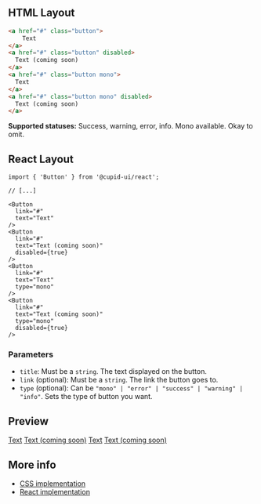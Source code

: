 ## HTML Layout
```html
<a href="#" class="button">
    Text
</a>
<a href="#" class="button" disabled>
  Text (coming soon)
</a>
<a href="#" class="button mono">
  Text
</a>
<a href="#" class="button mono" disabled>
  Text (coming soon)
</a>
```

**Supported statuses:** Success, warning, error, info. Mono available. Okay to omit.

## React Layout
```tsx
import { 'Button' } from '@cupid-ui/react';

// [...]

<Button
  link="#"
  text="Text"
/>
<Button
  link="#"
  text="Text (coming soon)"
  disabled={true}
/>
<Button
  link="#"
  text="Text"
  type="mono"
/>
<Button
  link="#"
  text="Text (coming soon)"
  type="mono"
  disabled={true}
/>
```

### Parameters
- `title`: Must be a `string`. The text displayed on the button.
- `link` (optional): Must be a `string`. The link the button goes to.
- `type` (optional): Can be `"mono" | "error" | "success" | "warning" | "info"`. Sets the type of button you want.

## Preview
<a href="#" class="button">Text</a>
<a href="#" class="button" disabled>Text (coming soon)</a>
<a href="#" class="button mono">Text</a>
<a href="#" class="button mono" disabled>Text (coming soon)</a>

## More info
- [CSS implementation](https://github.com/designbylunar/cupid/blob/main/css/src/interaction/button.css)
- [React implementation](https://github.com/designbylunar/cupid/blob/main/react/src/components/interaction/button.tsx)

